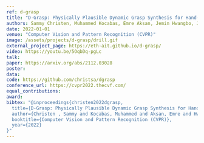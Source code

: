 ```yaml
---
ref: d-grasp
title: "D-Grasp: Physically Plausible Dynamic Grasp Synthesis for Hand-Object Interactions"
authors: Sammy Christen, Muhammed Kocabas, Emre Aksan, Jemin Hwangbo, Jie Song, Otmar Hilliges
date: 2022-01-01
venue: "Computer Vision and Pattern Recognition (CVPR)"
image: /assets/projects/d-grasp/drill.gif
external_project_page: https://eth-ait.github.io/d-grasp/
video: https://youtu.be/5OqbDq-pgLc
talk: 
paper: https://arxiv.org/abs/2112.03028
poster: 
data: 
code: https://github.com/christsa/dgrasp
conference_url: https://cvpr2022.thecvf.com/
equal_contributions: 
award: 
bibtex: "@inproceedings{christen2022dgrasp,
  title={D-Grasp: Physically Plausible Dynamic Grasp Synthesis for Hand-Object Interactions},
  author={Christen , Sammy and Kocabas, Muhammed and Aksan, Emre and Hwangbo, Jemin and Song, Jie and Hilliges, Otmar},
  booktitle={Computer Vision and Pattern Recognition (CVPR)},
  year={2022}
}"
---
```

